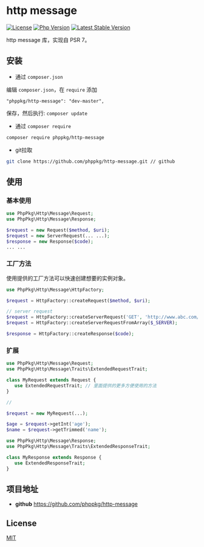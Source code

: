 # http message

[![License](https://img.shields.io/packagist/l/phppkg/http-message.svg?style=flat-square)](LICENSE)
[![Php Version](https://img.shields.io/badge/php-%3E=7.1.0-brightgreen.svg?maxAge=2592000)](https://packagist.org/packages/phppkg/http-message)
[![Latest Stable Version](http://img.shields.io/packagist/v/phppkg/http-message.svg)](https://packagist.org/packages/phppkg/http-message)

http message 库，实现自 PSR 7。

## 安装

- 通过 `composer.json`

编辑 `composer.json`，在 `require` 添加

```
"phppkg/http-message": "dev-master",
```

保存，然后执行: `composer update`

- 通过 `composer require`

```bash
composer require phppkg/http-message
```

- git拉取

```bash
git clone https://github.com/phppkg/http-message.git // github
```

## 使用

### 基本使用

```php
use PhpPkg\Http\Message\Request;
use PhpPkg\Http\Message\Response;

$request = new Request($method, $uri);
$request = new ServerRequest(... ...);
$response = new Response($code);
... ...
```

### 工厂方法

使用提供的工厂方法可以快速创建想要的实例对象。

```php
use PhpPkg\Http\Message\HttpFactory;

$request = HttpFactory::createRequest($method, $uri);

// server request
$request = HttpFactory::createServerRequest('GET', 'http://www.abc.com/home');
$request = HttpFactory::createServerRequestFromArray($_SERVER);

$response = HttpFactory::createResponse($code);
```

### 扩展

```php
use PhpPkg\Http\Message\Request;
use PhpPkg\Http\Message\Traits\ExtendedRequestTrait;

class MyRequest extends Request {
   use ExtendedRequestTrait; // 里面提供的更多方便使用的方法
}

// 

$request = new MyRequest(...);

$age = $request->getInt('age');
$name = $request->getTrimmed('name');
```

```php
use PhpPkg\Http\Message\Response;
use PhpPkg\Http\Message\Traits\ExtendedResponseTrait;

class MyResponse extends Response {
   use ExtendedResponseTrait;
}
```

## 项目地址

- **github** https://github.com/phppkg/http-message

## License

[MIT](LICENSE)
